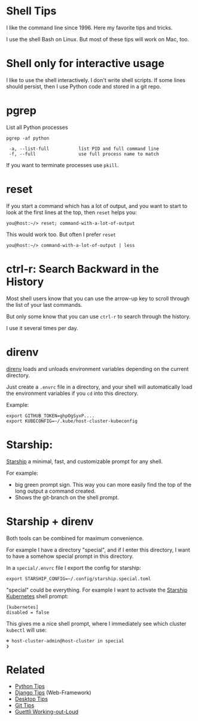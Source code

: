 # Shell Tips


I like the command line since 1996. Here my favorite tips and tricks. 

I use the shell Bash on Linux. But most of these tips will work on Mac, too.

# Shell only for interactive usage

I like to use the shell interactively. I don't write shell scripts. If some lines should persist, then I use Python code and stored in a git repo.

# pgrep

List all Python processes

```
pgrep -af python
```

```
 -a, --list-full           list PID and full command line
 -f, --full                use full process name to match
```

If you want to terminate processes use `pkill`.


# reset


If you start a command which has a lot of output, and you want to start to look at the first lines at the top, then `reset` helps you:

```
you@host:~/> reset; command-with-a-lot-of-output
```

This would work too. But often I prefer `reset`

```
you@host:~/> command-with-a-lot-of-output | less
```

# ctrl-r: Search Backward in the History

Most shell users know that you can use the arrow-up key to scroll through the list of your last commands.

But only some know that you can use `ctrl-r` to search through the history.

I use it several times per day.

# direnv

[direnv](https://direnv.net/) loads and unloads environment variables depending on the current directory.

Just create a `.envrc` file in a directory, and your shell will automatically load the environment variables if you `cd` into this directory.

Example:

```
export GITHUB_TOKEN=ghpOgSyxP....
export KUBECONFIG=~/.kube/host-cluster-kubeconfig
```

# Starship: 

[Starship](https://starship.rs/) a minimal, fast, and customizable prompt for any shell.

For example: 

* big green prompt sign. This way you can more easily find the top of the long output a command created.
* Shows the git-branch on the shell prompt.

# Starship + direnv

Both tools can be combined for maximum convenience.

For example I have a directory "special", and if I enter this
directory, I want to have a somehow special prompt in this directory.

In a `special/.envrc` file I export the config for starship:

```
export STARSHIP_CONFIG=~/.config/starship.special.toml
```

"special" could be everything. For example I want to activate
the [Starship Kubernetes](https://starship.rs/config/#kubernetes) shell prompt:

```
[kubernetes]
disabled = false
```

This gives me a nice shell prompt, where I immediately see which cluster `kubectl` will use:

```
☸ host-cluster-admin@host-cluster in special
❯ 
```


# Related

* [Python Tips](https://github.com/guettli/python-tips)
* [Django Tips](https://github.com/guettli/django-tips) (Web-Framework)
* [Desktop Tips](https://github.com/guettli/desktop-tips-and-tricks)
* [Git Tips](https://github.com/guettli/git-tips)
* [Guettli Working-out-Loud](https://github.com/guettli/wol)
